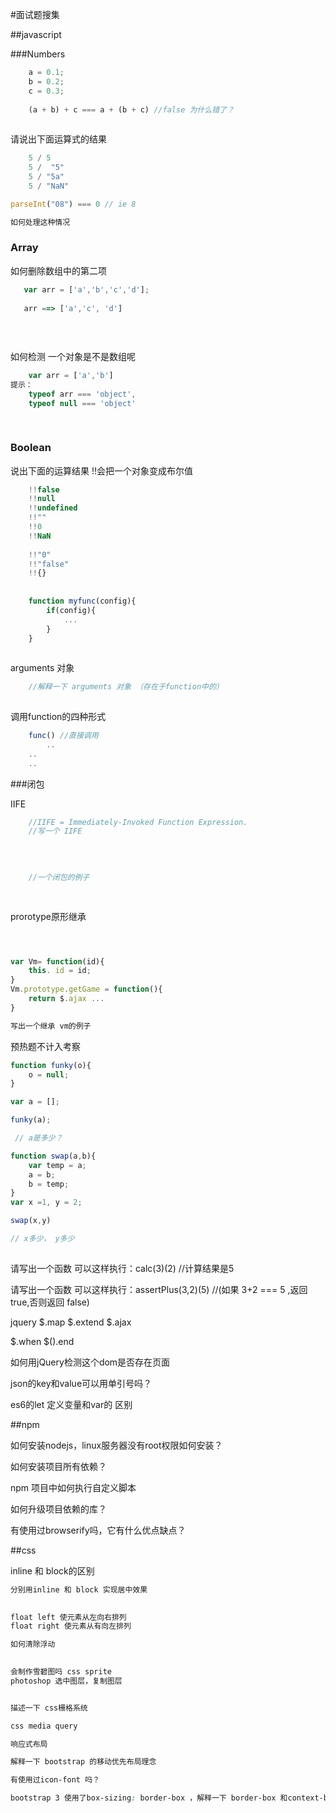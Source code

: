 #面试题搜集

##javascript

###Numbers

```javascript
    a = 0.1; 
    b = 0.2; 
    c = 0.3;
    
    (a + b) + c === a + (b + c) //false 为什么错了？
 
```

请说出下面运算式的结果

```javascript
    5 / 5
    5 /  "5"
    5 / "5a"
    5 / "NaN"

```

```javascript
parseInt("08") === 0 // ie 8

如何处理这种情况

```


### Array

如何删除数组中的第二项 

```javascript
   var arr = ['a','b','c','d'];
   
   arr ==> ['a','c', 'd']
   
 
   
```

如何检测 一个对象是不是数组呢
```javascript
    var arr = ['a','b']
提示：
    typeof arr === 'object',
    typeof null === 'object'
    
 
```


### Boolean
说出下面的运算结果
!!会把一个对象变成布尔值
```javascript
    !!false
    !!null 
    !!undefined 
    !!"" 
    !!0
    !!NaN
 
    !!"0"  
    !!"false" 
    !!{} 
 
 
    function myfunc(config){
        if(config){
            ...
        }
    }
    
```

arguments 对象

```javascript
    //解释一下 arguments 对象 （存在于function中的）
 

```

调用function的四种形式

```javascript
    func() //直接调用
    	..
	..
	..
```

###闭包

IIFE
```javascript
    //IIFE = Immediately-Invoked Function Expression.
    //写一个 IIFE
    
 
 
```


```javascript
    //一个闭包的例子
    
 

```


prorotype原形继承 
```javascript



var Vm= function(id){
    this. id = id;
}
Vm.prototype.getGame = function(){
    return $.ajax ...
}

写出一个继承 vm的例子

```
 
预热题不计入考察

```javascript
function funky(o){ 
    o = null; 
}

var a = []; 

funky(a);

 // a是多少？

```

```javascript
function swap(a,b){
    var temp = a;
    a = b; 
    b = temp; 
}
var x =1, y = 2;

swap(x,y)

// x多少， y多少
 
```

请写出一个函数 可以这样执行：calc(3)(2) //计算结果是5
 

请写出一个函数 可以这样执行：assertPlus(3,2)(5) //(如果 3+2 === 5 ,返回 true,否则返回 false)
 
 

jquery $.map $.extend $.ajax

$.when $().end

如何用jQuery检测这个dom是否存在页面

json的key和value可以用单引号吗？

es6的let 定义变量和var的 区别



##npm

如何安装nodejs，linux服务器没有root权限如何安装？

如何安装项目所有依赖？

npm 项目中如何执行自定义脚本

如何升级项目依赖的库？

有使用过browserify吗，它有什么优点缺点？


##css

inline 和 block的区别
```css
分别用inline 和 block 实现居中效果
 

float left 使元素从左向右排列
float right 使元素从有向左排列

如何清除浮动

 
会制作雪碧图吗 css sprite
photoshop 选中图层，复制图层


描述一下 css栅格系统

css media query 

响应式布局

解释一下 bootstrap 的移动优先布局理念

有使用过icon-font 吗？

bootstrap 3 使用了box-sizing: border-box ，解释一下 border-box 和context-box区别
```

 
 
